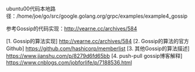
ubuntu00代码本地路径：/home/joe/go/src/google.golang.org/grpc/examples/example4_gossip


参考Gossip的代码实现：http://vearne.cc/archives/584



[1. Gossip的算法实现] http://vearne.cc/archives/584
[2. Gossip的算法的官方Github] https://github.com/hashicorp/memberlist
[3. 其他Gossip的算法描述] https://www.jianshu.com/p/8279d6fd65bb
[4. push-pull gossip博客解释] https://www.cnblogs.com/jobforlife/p/7188536.html



